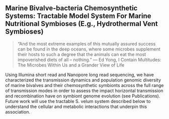 ## Marine Bivalve-bacteria Chemosynthetic Systems: Tractable Model System For Marine Nutritional Symbioses (E.g., Hydrothermal Vent Symbioses)

>“And the most extreme examples of this mutually assured success can be found in the deep oceans, where some microbes supplement their hosts to such a degree that the animals can eat the most impoverished diets of all – nothing.”
― Ed Yong, I Contain Multitudes: The Microbes Within Us and a Grander View of Life

Using Illumina short read and Nanopore long read sequencing, 
we have characterized the transmission dynamics and population genomic diversity of marine bivalves 
and their chemosynthetic symbionts across the full range of transmission modes in order to assess the 
impact horizontal transmission and recombination have on symbiont genome evolution (see Publications). 
Future work will use the tractable S. velum system described below to understand the cellular and metabolic interactions that underpin this association.
